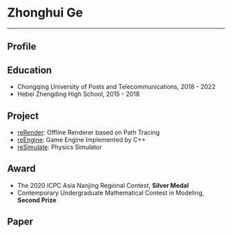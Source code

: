 # Zhonghui Ge
---

## Profile

## Education
- Chongqing University of Posts and Telecommunications, 2018 - 2022
- Hebei Zhengding High School, 2015 - 2018

## Project
- [reRender](https://github.com/GZhonghui/reRender): Offline Renderer based on Path Tracing
- [reEngine](https://github.com/GZhonghui/reEngine): Game Engine Implemented by C++
- [reSimulate](https://github.com/GZhonghui/reSimulate): Physics Simulator

## Award
- The 2020 ICPC Asia Nanjing Regional Contest, **Silver Medal**
- Contemporary Undergraduate Mathematical Contest in Modeling, **Second Prize**

## Paper
